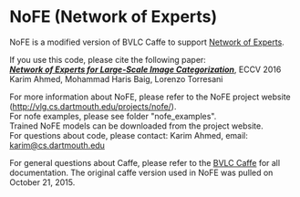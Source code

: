 # NoFE (Network of Experts)

NoFE is a modified version of BVLC Caffe to support [Network of Experts](http://arxiv.org/abs/1604.06119). 

If you use this code, please cite the following paper:<br>
[**_Network of Experts for Large-Scale Image Categorization_**](http://arxiv.org/abs/1604.06119), ECCV 2016<br>
Karim Ahmed, Mohammad Haris Baig, Lorenzo Torresani <br>


For more information about NoFE, please refer to the NoFE project website (http://vlg.cs.dartmouth.edu/projects/nofe/).<br>
For nofe examples, please see folder "nofe_examples".<br>
Trained NoFE models can be downloaded from the project website. <br>
For questions about code, please contact: Karim Ahmed, email: karim@cs.dartmouth.edu <br>


For general questions about Caffe, please refer to the [BVLC Caffe](https://github.com/BVLC/caffe) for all documentation. The original caffe version used in NoFE was pulled on October 21, 2015. 
